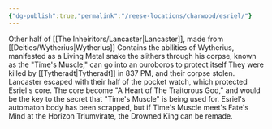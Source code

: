```yaml
---
{"dg-publish":true,"permalink":"/reese-locations/charwood/esriel/"}
---
```


Other half of [[The Inheiritors/Lancaster\|Lancaster]], made from [[Deities/Wytherius\|Wytherius]]
Contains the abilities of Wytherius, manifested as a Living Metal snake the slithers through his corpse, known as the "Time's Muscle," can go into an ouroboros to protect itself
They were killed by [[Tytheradt\|Tytheradt]] in 837 PM, and their corpse stolen. Lancaster escaped with their half of the pocket watch, which protected Esriel's core. The core become "A Heart of The Traitorous God," and would be the key to the secret that  "Time's Muscle" is being used for. Esriel's automaton body has been scrapped, but if Time's Muscle meet's Fate's Mind at the Horizon Triumvirate, the Drowned King can be remade.